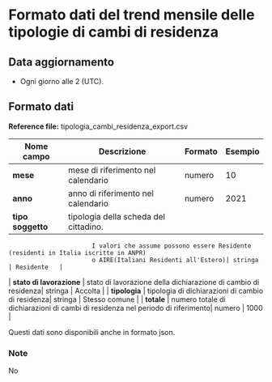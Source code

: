 # Formato dati del trend mensile delle tipologie di cambi di residenza 

## Data aggiornamento
- Ogni giorno alle 2 (UTC). 

## Formato dati

**Reference file:** tipologia_cambi_residenza_export.csv<br>

| Nome campo                  | Descrizione                       | Formato                       | Esempio             |
|-----------------------------|-----------------------------------|-------------------------------|---------------------|
| **mese**       | mese di riferimento nel calendario              | numero                   | 10       |
| **anno**  | anno di riferimento nel calendario  |   numero     |        2021         |
| **tipo soggetto**      | tipologia della scheda del cittadino. 
						   I valori che assume possono essere Residente (residenti in Italia iscritte in ANPR) 
						   o AIRE(Italiani Residenti all'Estero)| stringa             | Residente   | 
| **stato di lavorazione**      | stato di lavorazione della dichiarazione di cambio di residenza| stringa    | Accolta   |
| **tipologia**      | tipologia di dichiarazioni di cambio di residenza| stringa    | Stesso comune  |
| **totale**      | numero totale di dichiarazioni di cambi di residenza nel periodo di riferimento| numero             | 1000   |

Questi dati sono disponibili anche in formato json.

### Note
No